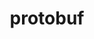 ---
title: "protobuf"
layout: cache
categories: [package, v0.19]
meta: {"versions": ["3.14.0", "3.17.3", "3.21.7"], "compilers": ["gcc@=11.1.0", "gcc@=7.3.1", "gcc@=7.5.0"], "oss": ["amzn2", "ubuntu18.04", "ubuntu20.04"], "platforms": ["linux"], "targets": ["aarch64", "neoverse_n1", "x86_64", "x86_64_v3"], "stacks": ["aws-isc", "aws-isc-aarch64", "data-vis-sdk", "e4s", "ml-cpu", "ml-cuda", "ml-rocm", "radiuss"], "num_specs": 8, "num_specs_by_stack": {"aws-isc-aarch64": 2, "ml-cuda": 3, "aws-isc": 1, "ml-cpu": 3, "ml-rocm": 2, "data-vis-sdk": 1, "radiuss": 1, "e4s": 1}}
spec_details: [{"hash": "rtlbh534kmbppqidajmhj45hycbh24cv", "compiler": "gcc@=7.3.1", "versions": ["3.21.7"], "os": "amzn2", "platform": "linux", "target": "aarch64", "variants": ["build_system=cmake", "build_type=Release", "~ipo", "+shared"], "stacks": ["aws-isc-aarch64"], "size": "-", "tarball": "https://binaries.spack.io/releases/v0.19/build_cache/linux-amzn2-aarch64/gcc-7.3.1/protobuf-3.21.7/linux-amzn2-aarch64-gcc-7.3.1-protobuf-3.21.7-rtlbh534kmbppqidajmhj45hycbh24cv.spack"}, {"hash": "dgglxdrszksuavbqb6bzm5cinfxyyzin", "compiler": "gcc@=7.3.1", "versions": ["3.21.7"], "os": "amzn2", "platform": "linux", "target": "neoverse_n1", "variants": ["build_system=cmake", "build_type=Release", "~ipo", "+shared"], "stacks": ["aws-isc-aarch64"], "size": "-", "tarball": "https://binaries.spack.io/releases/v0.19/build_cache/linux-amzn2-neoverse_n1/gcc-7.3.1/protobuf-3.21.7/linux-amzn2-neoverse_n1-gcc-7.3.1-protobuf-3.21.7-dgglxdrszksuavbqb6bzm5cinfxyyzin.spack"}, {"hash": "nrc45zqwk3ln5epeoaeijc77whyjcbdz", "compiler": "gcc@=7.3.1", "versions": ["3.21.7"], "os": "amzn2", "platform": "linux", "target": "x86_64_v3", "variants": ["build_system=cmake", "build_type=Release", "~ipo", "+shared"], "stacks": ["ml-cuda", "aws-isc", "ml-cpu", "ml-rocm"], "size": "-", "tarball": "https://binaries.spack.io/releases/v0.19/build_cache/linux-amzn2-x86_64_v3/gcc-7.3.1/protobuf-3.21.7/linux-amzn2-x86_64_v3-gcc-7.3.1-protobuf-3.21.7-nrc45zqwk3ln5epeoaeijc77whyjcbdz.spack"}, {"hash": "f5bxqdijtveczpvzlwobutf72372htyk", "compiler": "gcc@=7.3.1", "versions": ["3.17.3"], "os": "amzn2", "platform": "linux", "target": "x86_64_v3", "variants": ["build_system=cmake", "build_type=Release", "~ipo", "+shared"], "stacks": ["ml-cuda", "ml-cpu", "ml-rocm"], "size": "-", "tarball": "https://binaries.spack.io/releases/v0.19/build_cache/linux-amzn2-x86_64_v3/gcc-7.3.1/protobuf-3.17.3/linux-amzn2-x86_64_v3-gcc-7.3.1-protobuf-3.17.3-f5bxqdijtveczpvzlwobutf72372htyk.spack"}, {"hash": "yu3a2o7cdcu376ls5qi22ro27mmbcbpw", "compiler": "gcc@=7.3.1", "versions": ["3.14.0"], "os": "amzn2", "platform": "linux", "target": "x86_64_v3", "variants": ["build_system=cmake", "build_type=Release", "~ipo", "+shared"], "stacks": ["ml-cuda", "ml-cpu"], "size": "-", "tarball": "https://binaries.spack.io/releases/v0.19/build_cache/linux-amzn2-x86_64_v3/gcc-7.3.1/protobuf-3.14.0/linux-amzn2-x86_64_v3-gcc-7.3.1-protobuf-3.14.0-yu3a2o7cdcu376ls5qi22ro27mmbcbpw.spack"}, {"hash": "ttuy2fcwnwrgdxvrw4z7vovjyub4falk", "compiler": "gcc@=7.5.0", "versions": ["3.21.7"], "os": "ubuntu18.04", "platform": "linux", "target": "x86_64", "variants": ["build_system=cmake", "build_type=Release", "~ipo", "+shared"], "stacks": ["data-vis-sdk"], "size": "-", "tarball": "https://binaries.spack.io/releases/v0.19/build_cache/linux-ubuntu18.04-x86_64/gcc-7.5.0/protobuf-3.21.7/linux-ubuntu18.04-x86_64-gcc-7.5.0-protobuf-3.21.7-ttuy2fcwnwrgdxvrw4z7vovjyub4falk.spack"}, {"hash": "grf5t2kadw45qfuhutim4j44a75u2ktt", "compiler": "gcc@=7.5.0", "versions": ["3.21.7"], "os": "ubuntu18.04", "platform": "linux", "target": "x86_64", "variants": ["build_system=cmake", "build_type=Release", "~ipo", "+shared"], "stacks": ["radiuss"], "size": "-", "tarball": "https://binaries.spack.io/releases/v0.19/build_cache/linux-ubuntu18.04-x86_64/gcc-7.5.0/protobuf-3.21.7/linux-ubuntu18.04-x86_64-gcc-7.5.0-protobuf-3.21.7-grf5t2kadw45qfuhutim4j44a75u2ktt.spack"}, {"hash": "xm5lyqh7cjakgpa35gcm3a475lx3gwih", "compiler": "gcc@=11.1.0", "versions": ["3.21.7"], "os": "ubuntu20.04", "platform": "linux", "target": "x86_64", "variants": ["build_system=cmake", "build_type=Release", "~ipo", "+shared"], "stacks": ["e4s"], "size": "-", "tarball": "https://binaries.spack.io/releases/v0.19/build_cache/linux-ubuntu20.04-x86_64/gcc-11.1.0/protobuf-3.21.7/linux-ubuntu20.04-x86_64-gcc-11.1.0-protobuf-3.21.7-xm5lyqh7cjakgpa35gcm3a475lx3gwih.spack"}]
---